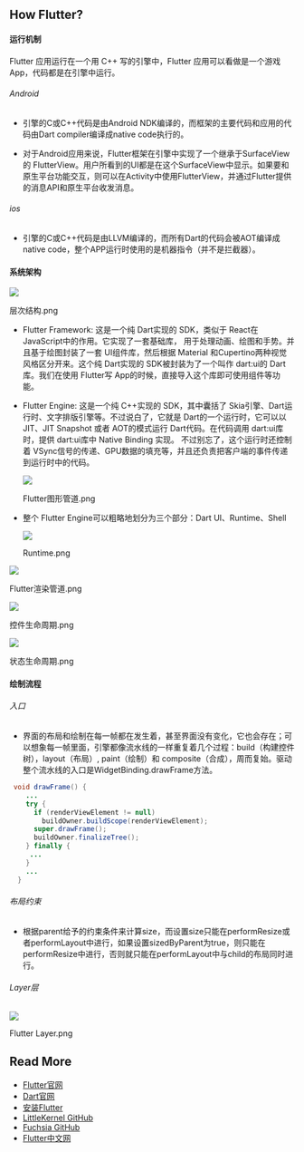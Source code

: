 ## How Flutter?

#### 运行机制

Flutter 应用运行在一个用 C++ 写的引擎中，Flutter 应用可以看做是一个游戏 App，代码都是在引擎中运行。

###### Android

-   引擎的C或C++代码是由Android NDK编译的，而框架的主要代码和应用的代码由Dart compiler编译成native code执行的。
    
-   对于Android应用来说，Flutter框架在引擎中实现了一个继承于SurfaceView的 FlutterView。用户所看到的UI都是在这个SurfaceView中显示。如果要和原生平台功能交互，则可以在Activity中使用FlutterView，并通过Flutter提供的消息API和原生平台收发消息。
    

###### ios

-   引擎的C或C++代码是由LLVM编译的，而所有Dart的代码会被AOT编译成native code，整个APP运行时使用的是机器指令（并不是拦截器）。

#### 系统架构

![](https://www.jianshu.com//upload-images.jianshu.io/upload_images/1216032-3490b45f2a8683af.png?imageMogr2/auto-orient/strip|imageView2/2/w/1200/format/webp)

层次结构.png

-   Flutter Framework: 这是一个纯 Dart实现的 SDK，类似于 React在 JavaScript中的作用。它实现了一套基础库， 用于处理动画、绘图和手势。并且基于绘图封装了一套 UI组件库，然后根据 Material 和Cupertino两种视觉风格区分开来。这个纯 Dart实现的 SDK被封装为了一个叫作 dart:ui的 Dart库。我们在使用 Flutter写 App的时候，直接导入这个库即可使用组件等功能。
    
-   Flutter Engine: 这是一个纯 C++实现的 SDK，其中囊括了 Skia引擎、Dart运行时、文字排版引擎等。不过说白了，它就是 Dart的一个运行时，它可以以 JIT、JIT Snapshot 或者 AOT的模式运行 Dart代码。在代码调用 dart:ui库时，提供 dart:ui库中 Native Binding 实现。 不过别忘了，这个运行时还控制着 VSync信号的传递、GPU数据的填充等，并且还负责把客户端的事件传递到运行时中的代码。
    
      
    
    ![](https://www.jianshu.com//upload-images.jianshu.io/upload_images/1216032-060d5326a50f34db.png?imageMogr2/auto-orient/strip|imageView2/2/w/975/format/webp)
    
    Flutter图形管道.png
    
-   整个 Flutter Engine可以粗略地划分为三个部分：Dart UI、Runtime、Shell
    
      
    
    ![](https://www.jianshu.com//upload-images.jianshu.io/upload_images/1216032-a8bd1142db3d7335.png?imageMogr2/auto-orient/strip|imageView2/2/w/1080/format/webp)
    
    Runtime.png
    

![](https://www.jianshu.com//upload-images.jianshu.io/upload_images/1216032-601901453d9d59c9.png?imageMogr2/auto-orient/strip|imageView2/2/w/982/format/webp)

Flutter渲染管道.png

  

![](https://www.jianshu.com//upload-images.jianshu.io/upload_images/1216032-8af06f4f06af1aa1.png?imageMogr2/auto-orient/strip|imageView2/2/w/892/format/webp)

控件生命周期.png

  

![](https://www.jianshu.com//upload-images.jianshu.io/upload_images/1216032-e6eb3715a0c148f0.png?imageMogr2/auto-orient/strip|imageView2/2/w/894/format/webp)

状态生命周期.png

#### 绘制流程

###### 入口

-   界面的布局和绘制在每一帧都在发生着，甚至界面没有变化，它也会存在；可以想象每一帧里面，引擎都像流水线的一样重复着几个过程：build（构建控件树），layout（布局）, paint（绘制）和 composite（合成），周而复始。驱动整个流水线的入口是WidgetBinding.drawFrame方法。

```java
 void drawFrame() {
    ...
    try {
      if (renderViewElement != null)
        buildOwner.buildScope(renderViewElement);
      super.drawFrame();
      buildOwner.finalizeTree();
    } finally {
     ...
    }
    ...
  } 
```

###### 布局约束

-   根据parent给予的约束条件来计算size，而设置size只能在performResize或者performLayout中进行，如果设置sizedByParent为true，则只能在performResize中进行，否则就只能在performLayout中与child的布局同时进行。

###### Layer层

![](https://www.jianshu.com//upload-images.jianshu.io/upload_images/1216032-5df13f5b4a74d07b.png?imageMogr2/auto-orient/strip|imageView2/2/w/800/format/webp)

Flutter Layer.png

## Read More

-   [Flutter官网](https://flutter.io/)
-   [Dart官网](https://www.dartlang.org/)
-   [安装Flutter](https://7449.github.io/2018/03/19/Android_Flutter_2)
-   [LittleKernel GitHub](https://github.com/littlekernel/lk)
-   [Fuchsia GitHub](https://github.com/fuchsia-mirror)
-   [Flutter中文网](https://flutterchina.club/)